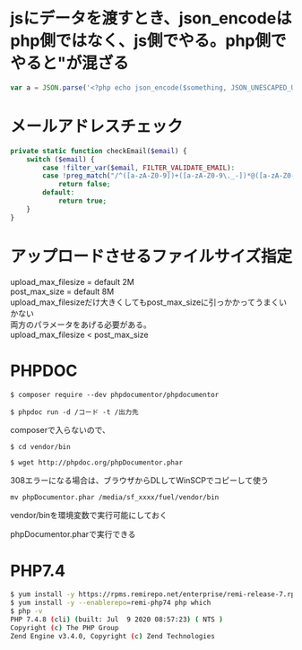 # jsにデータを渡すとき、json_encodeはphp側ではなく、js側でやる。php側でやると&quot;が混ざる
```javascript
var a = JSON.parse('<?php echo json_encode($something, JSON_UNESCAPED_UNICODE); ?>');
```
# メールアドレスチェック  
```php
private static function checkEmail($email) {
    switch ($email) {
        case !filter_var($email, FILTER_VALIDATE_EMAIL):
        case !preg_match("/^([a-zA-Z0-9])+([a-zA-Z0-9\._-])*@([a-zA-Z0-9_-])+([a-zA-Z0-9\._-]+)+$/", $email):
            return false;
        default:
            return true;
    }
}
```

# アップロードさせるファイルサイズ指定

upload_max_filesize = default 2M   
post_max_size = default 8M   
upload_max_filesizeだけ大きくしてもpost_max_sizeに引っかかってうまくいかない   
両方のパラメータをあげる必要がある。   
upload_max_filesize < post_max_size

# PHPDOC
```$ composer require --dev phpdocumentor/phpdocumentor```

```$ phpdoc run -d /コード -t /出力先```

composerで入らないので、

```$ cd vendor/bin```

```$ wget http://phpdoc.org/phpDocumentor.phar```

308エラーになる場合は、ブラウザからDLしてWinSCPでコピーして使う

```mv phpDocumentor.phar /media/sf_xxxx/fuel/vendor/bin```

vendor/binを環境変数で実行可能にしておく

phpDocumentor.pharで実行できる

# PHP7.4
```bash
$ yum install -y https://rpms.remirepo.net/enterprise/remi-release-7.rpm
$ yum install -y --enablerepo=remi-php74 php which
$ php -v
PHP 7.4.8 (cli) (built: Jul  9 2020 08:57:23) ( NTS )
Copyright (c) The PHP Group
Zend Engine v3.4.0, Copyright (c) Zend Technologies
```
